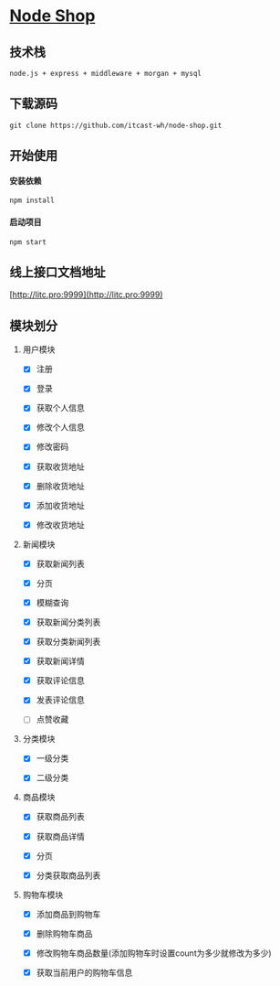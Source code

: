 # [Node Shop](https://github.com/itcast-wh/node-shop)

## 技术栈

    node.js + express + middleware + morgan + mysql

## 下载源码
    git clone https://github.com/itcast-wh/node-shop.git

## 开始使用

#### 安装依赖

    npm install

#### 启动项目

    npm start

## 线上接口文档地址

[http://litc.pro:9999](http://litc.pro:9999)
    
## 模块划分

1. 用户模块

    * [x] 注册

    * [x] 登录

    * [x] 获取个人信息

    * [x] 修改个人信息

    * [x] 修改密码

    * [x] 获取收货地址

    * [x] 删除收货地址

    * [x] 添加收货地址

    * [x] 修改收货地址

2. 新闻模块

    * [x] 获取新闻列表

    * [x] 分页

    * [x] 模糊查询

    * [x] 获取新闻分类列表

    * [x] 获取分类新闻列表

    * [x] 获取新闻详情

    * [x] 获取评论信息

    * [x] 发表评论信息

    * [ ] 点赞收藏

3. 分类模块

    * [x] 一级分类

    * [x] 二级分类
 
4. 商品模块

    * [x] 获取商品列表

    * [x] 获取商品详情

    * [x] 分页

    * [x] 分类获取商品列表

5. 购物车模块

    * [x] 添加商品到购物车

    * [x] 删除购物车商品

    * [x] 修改购物车商品数量(添加购物车时设置count为多少就修改为多少)

    * [x] 获取当前用户的购物车信息
